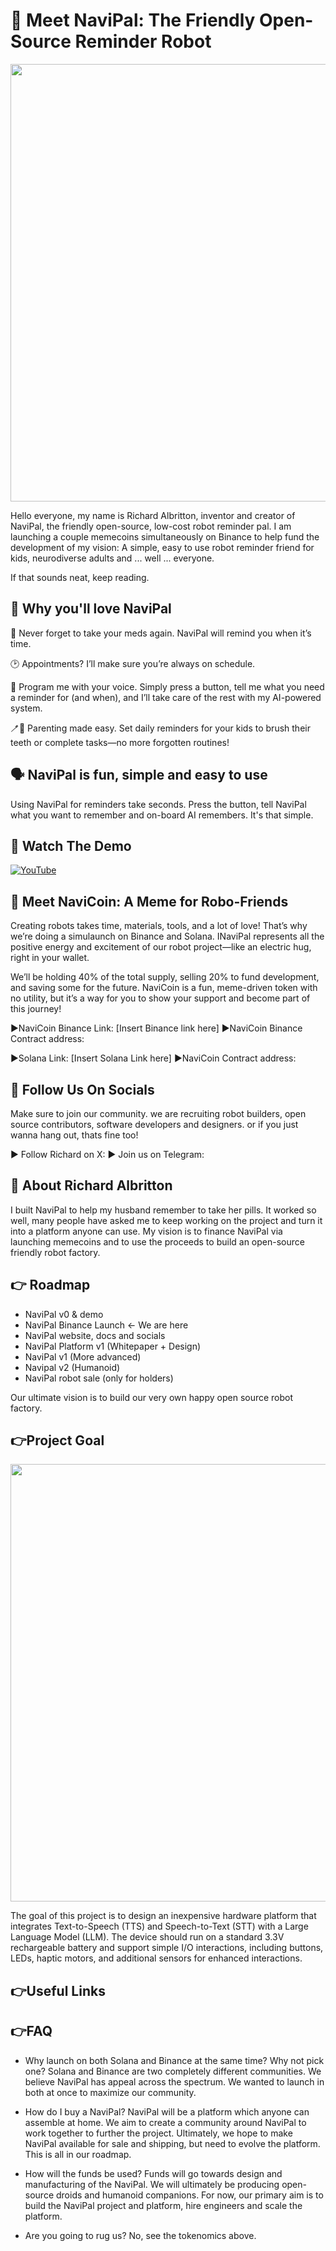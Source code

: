 # 🤖 Meet NaviPal: The Friendly Open-Source Reminder Robot 

<img src="https://github.com/rexsaurus/NaviPal/blob/main/navipal.png?raw=true" width="700"/>

Hello everyone, my name is Richard Albritton, inventor and creator of NaviPal, the friendly open-source, low-cost robot reminder pal. I am launching a couple memecoins simultaneously on Binance to help fund the development of my vision: A simple, easy to use robot reminder friend for kids, neurodiverse adults and ... well ... everyone. 

If that sounds neat, keep reading. 

## 🥰  Why you'll love NaviPal

💊 Never forget to take your meds again. NaviPal will remind you when it’s time.

🕑 Appointments? I’ll make sure you’re always on schedule.

📣 Program me with your voice. Simply press a button, tell me what you need a reminder for (and when), and I’ll take care of the rest with my AI-powered system.

🪥🦷 Parenting made easy. Set daily reminders for your kids to brush their teeth or complete tasks—no more forgotten routines!

## 🗣️ NaviPal is fun, simple and easy to use

Using NaviPal for reminders take seconds. Press the button, tell NaviPal what you want to remember and on-board AI remembers. It's that simple. 

## 📢 Watch The Demo

[![YouTube](http://i.ytimg.com/vi/SLpDSxgNKxc/hqdefault.jpg)](https://www.youtube.com/watch?v=SLpDSxgNKxc)

## 🥰 Meet NaviCoin: A Meme for Robo-Friends

Creating robots takes time, materials, tools, and a lot of love! That’s why we’re doing a simulaunch on Binance and Solana. INaviPal represents all the positive energy and excitement of our robot project—like an electric hug, right in your wallet.

We’ll be holding 40% of the total supply, selling 20% to fund development, and saving some for the future. NaviCoin is a fun, meme-driven token with no utility, but it’s a way for you to show your support and become part of this journey!

▶️NaviCoin Binance Link: [Insert Binance link here]
▶️NaviCoin Binance Contract address:

▶️Solana Link: [Insert Solana Link here] 
▶️NaviCoin Contract address: 

## 🐏 Follow Us On Socials

Make sure to join our community. we are recruiting robot builders, open source contributors, software developers and designers. or if you just wanna hang out, thats fine too!

▶️ Follow Richard on X: 
▶️ Join us on Telegram:

## 🧠 About Richard Albritton

I built NaviPal to help my husband remember to take her pills. It worked so well, many people have asked me to keep working on the project and turn it into a platform anyone can use. My vision is to finance NaviPal via launching memecoins and to use the proceeds to build an open-source friendly robot factory.

## 👉 Roadmap

* NaviPal v0 & demo
* NaviPal Binance Launch <- We are here
* NaviPal website, docs and socials
* NaviPal Platform v1 (Whitepaper + Design)
* NaviPal v1 (More advanced)
* Navipal v2 (Humanoid)
* NaviPal robot sale (only for holders)

Our ultimate vision is to build our very own happy open source robot factory. 

## 👉Project Goal

<img src="https://github.com/rexsaurus/NaviPal/blob/main/navipal-purple.jpg?raw=true" width="700"/>

The goal of this project is to design an inexpensive hardware platform that integrates Text-to-Speech (TTS) and Speech-to-Text (STT) with a Large Language Model (LLM). The device should run on a standard 3.3V rechargeable battery and support simple I/O interactions, including buttons, LEDs, haptic motors, and additional sensors for enhanced interactions.

## 👉Useful Links



## 👉FAQ

* Why launch on both Solana and Binance at the same time? Why not pick one?
Solana and Binance are two completely different communities. We believe NaviPal has appeal across the spectrum. We wanted to launch in both at once to maximize our community.

* How do I buy a NaviPal?
NaviPal will be a platform which anyone can assemble at home. We aim to create a community around NaviPal to work together to further the project. Ultimately, we hope to make NaviPal available for sale and shipping, but need to evolve the platform. This is all in our roadmap.

* How will the funds be used?
Funds will go towards design and manufacturing of the NaviPal. We will ultimately be producing open-source droids and humanoid companions. For now, our primary aim is to build the NaviPal project and platform, hire engineers and scale the platform.

* Are you going to rug us?
No, see the tokenomics above. 

